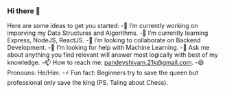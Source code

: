 ### Hi there 👋

<!--
**psychrider/psychrider** is a ✨ _special_ ✨ repository because its `README.md` (this file) appears on your GitHub profile. -->

Here are some ideas to get you started:
-🔭 I’m currently working on imporving my Data Structures and Algorithms.
-🌱 I’m currently learning Express, NodeJS, ReactJS.
-👯 I’m looking to collaborate on Backend Development.
-🤔 I’m looking for help with Machine Learning.
-💬 Ask me about anything you find relevant will answer most logically with best of my knowledge.
-📫 How to reach me: pandeyshivam.21k@gmail.com.
-😄 Pronouns: He/Him.
-⚡ Fun fact: Beginners try to save the queen but professional only save the king (PS. Taling about Chess).

